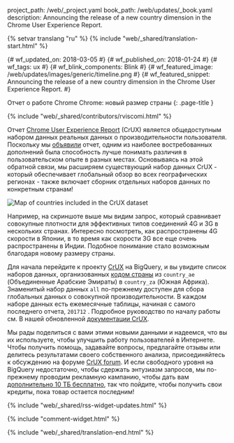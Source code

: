 project_path: /web/_project.yaml
book_path: /web/updates/_book.yaml
description: Announcing the release of a new country dimension in the Chrome User Experience Report.

{% setvar translang "ru" %}
{% include "web/_shared/translation-start.html" %}

{# wf_updated_on: 2018-03-05 #}
{# wf_published_on: 2018-01-24 #}
{# wf_tags: ux #}
{# wf_blink_components: Blink #}
{# wf_featured_image: /web/updates/images/generic/timeline.png #}
{# wf_featured_snippet: Announcing the release of a new country dimension in the Chrome User Experience Report. #}

Отчет о работе Chrome Chrome: новый размер страны {: .page-title }

{% include "web/_shared/contributors/rviscomi.html" %}

<div class="clearfix"></div>

Отчет [Chrome User Experience Report](/web/tools/chrome-user-experience-report/) (CrUX) является общедоступным набором данных реальных данных о производительности пользователя. Поскольку мы [объявили](https://blog.chromium.org/2017/10/introducing-chrome-user-experience-report.html) отчет, одним из наиболее востребованных дополнений была способность лучше понимать различия в пользовательском опыте в разных местах. Основываясь на этой обратной связи, мы расширяем существующий набор данных CrUX - который обеспечивает глобальный обзор во всех географических регионах - также включает сборник отдельных наборов данных по конкретным странам!

<img src="/web/updates/images/2018/01/crux-countries.png"
    alt="Map of countries included in the CrUX dataset"/>

Например, на скриншоте выше мы видим запрос, который сравнивает совокупные плотности для эффективных типов соединений 4G и 3G в нескольких странах. Интересно посмотреть, как распространены 4G скорости в Японии, в то время как скорости 3G все еще очень распространены в Индии. Подобное понимание стало возможным благодаря новому размеру страны.

Для начала перейдите к проекту [CrUX](https://bigquery.cloud.google.com/dataset/chrome-ux-report:all) на BigQuery, и вы увидите список наборов данных, организованных [кодом страны](https://en.wikipedia.org/wiki/ISO_3166-1_alpha-2) из `country_ae` (Объединенные Арабские Эмираты) в `country_za` (Южная Африка). Знаменитый набор данных `all` по-прежнему доступен для сбора глобальных данных о совокупной производительности. В каждом наборе данных есть ежемесячные таблицы, начиная с самого последнего отчета, `201712` . Подробное руководство по началу работы см. В нашей обновленной [документации CrUX](/web/tools/chrome-user-experience-report/).

Мы рады поделиться с вами этими новыми данными и надеемся, что вы их используете, чтобы улучшить работу пользователей в Интернете. Чтобы получить помощь, задавайте вопросы, предлагайте отзывы или делитесь результатами своего собственного анализа, присоединяйтесь к обсуждению на форуме [CrUX forum](https://groups.google.com/a/chromium.org/forum/#!forum/chrome-ux-report). И если свободного уровня на BigQuery недостаточно, чтобы сдержать энтузиазм запросов, мы по-прежнему проводим рекламную кампанию, чтобы дать вам [дополнительно 10 ТБ бесплатно](https://docs.google.com/forms/d/e/1FAIpQLSeMYnz93JQuO7rPewVrKpLfxO7JREOysti0CQyRo31bc7cXHA/viewform), так что пойдите, чтобы получить свои кредиты, пока товар остается последним!

{% include "web/_shared/rss-widget-updates.html" %}

{% include "comment-widget.html" %}

{% include "web/_shared/translation-end.html" %}